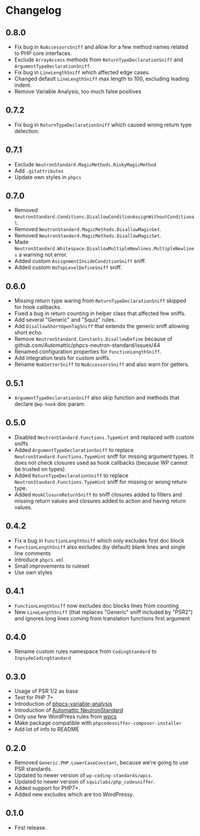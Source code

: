 # Changelog

## 0.8.0
- Fix bug in `NoAccessorsSniff` and allow for a few method names related to PHP core interfaces.
- Exclude `ArrayAccess` methods from `ReturnTypeDeclarationSniff` and `ArgumentTypeDeclarationSniff`.
- Fix bug in `LineLengthSniff` which affected edge cases.
- Changed default `LineLengthSniff` max length to 100, excluding leading indent.
- Remove Variable Analysis, too much false positives

## 0.7.2
- Fix bug in `ReturnTypeDeclarationSniff` which caused wrong return type detection.

## 0.7.1
- Exclude `NeutronStandard.MagicMethods.RiskyMagicMethod`
- Add `.gitattributes`
- Update own styles in `phpcs`

## 0.7.0
- Removed `NeutronStandard.Conditions.DisallowConditionAssignWithoutConditional`.
- Removed `NeutronStandard.MagicMethods.DisallowMagicGet`.
- Removed `NeutronStandard.MagicMethods.DisallowMagicSet`.
- Made `NeutronStandard.Whitespace.DisallowMultipleNewlines.MultipleNewlines` a warning not error.
- Added custom `AssignmentInsideConditionSniff` sniff.
- Added custom `NoTopLevelDefineSniff` sniff.

## 0.6.0
- Missing return type waring from `ReturnTypeDeclarationSniff` skipped for hook callbacks.
- Fixed a bug in return counting in helper class that affected few sniffs.
- Add several "Generic" and "Squiz" rules.
- Add `DisallowShortOpenTagSniff` that extends the generic sniff allowing short echo.
- Remove `NeutronStandard.Constants.DisallowDefine` because of github.com/Automattic/phpcs-neutron-standard/issues/44
- Renamed configuration properties for `FunctionLengthSniff`.
- Add integration tests for custom sniffs.
- Rename `NoASetterSniff` to `NoAccessorsSniff` and also warn for getters.

## 0.5.1
- `ArgumentTypeDeclarationSniff` also skip function and methods that declare `@wp-hook` doc param.

## 0.5.0
* Disabled `NeutronStandard.Functions.TypeHint` and replaced with custom sniffs
* Added `ArgumentTypeDeclarationSniff` to replace `NeutronStandard.Functions.TypeHint` sniff for
  missing argument types.
  It does not check closures used as hook callbacks (because WP cannot be trusted on types).
* Added `ReturnTypeDeclarationSniff` to replace `NeutronStandard.Functions.TypeHint` sniff for
  missing or wrong return type.
* Added `HookClosureReturnSniff` to sniff closures added to filters and missing return values and
  closures added to action and having return values.

## 0.4.2
* Fix a bug in `FunctionLengthSniff` which only excludes first doc block
* `FunctionLengthSniff` also excludes (by default) blank lines and single line comments
* Introduce `phpcs.xml`
* Small improvements to ruleset
* Use own styles

## 0.4.1
* `FunctionLengthSniff` now excludes doc blocks lines from counting
* New `LineLengthSniff` (that replaces "Generic" sniff included by "PSR2") and
  ignores long lines coming from translation functions first argument

## 0.4.0
* Rename custom rules namespace from `CodingStandard` to `InpsydeCodingStandard`

## 0.3.0
* Usage of PSR 1/2 as base
* Test for PHP 7+
* Introduction of [phpcs-variable-analysis](https://github.com/sirbrillig/phpcs-variable-analysis)
* Introduction of [Automattic NeutronStandard](https://github.com/Automattic/phpcs-neutron-standard)
* Only use few WordPress rules from [wpcs](https://github.com/WordPress-Coding-Standards/WordPress-Coding-Standards)
* Make package compatible with `phpcodesniffer-composer-installer`
* Add lot of info to README

## 0.2.0
* Removed `Generic.PHP.LowerCaseConstant`, because we're going to use PSR standards.
* Updated to newer version of `wp-coding-standards/wpcs`.
* Updated to newer version of `squizlabs/php_codesniffer`.
* Added support for PHP7+.
* Added new excludes which are too WordPressy.

## 0.1.0
* First release.
